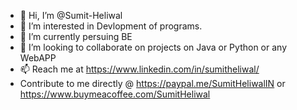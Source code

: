 - 👋 Hi, I’m @Sumit-Heliwal
- 👀 I’m interested in Devlopment of programs.
- 🌱 I’m currently persuing BE
- 💞️ I’m looking to collaborate on projects on Java or Python or any WebAPP
- 📫 Reach me at https://www.linkedin.com/in/sumitheliwal/
- Contribute to me directly @ https://paypal.me/SumitHeliwalIN or https://www.buymeacoffee.com/SumitHeliwal

<!---
Sumit-Heliwal/Sumit-Heliwal is a ✨ special ✨ repository because its `README.md` (this file) appears on your GitHub profile.
You can click the Preview link to take a look at your changes.
--->
